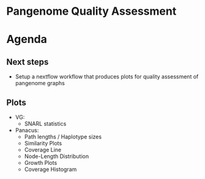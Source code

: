 # Pangenome Quality Assessment

# Agenda
## Next steps
- Setup a nextflow workflow that produces plots for quality assessment of pangenome graphs
## Plots
- VG:
  * SNARL statistics
- Panacus:
  * Path lengths / Haplotype sizes
  * Similarity Plots
  * Coverage Line
  * Node-Length Distribution
  * Growth Plots
  * Coverage Histogram
